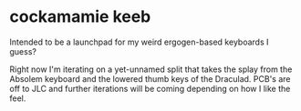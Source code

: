 # cockamamie keeb

Intended to be a launchpad for my weird ergogen-based keyboards I guess?

Right now I'm iterating on a yet-unnamed split that takes the splay from the Absolem keyboard and the lowered thumb keys of the Draculad.  PCB's are off to JLC and further iterations will be coming depending on how I like the feel.
